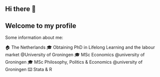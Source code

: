 ## Hi there 👋
## Welcome to my profile

Some information about me:

🏠 The Netherlands
🎓 Obtaining PhD in Lifelong Learning and the labour market @University of Groningen
🎓 MSc Economics @university of Groningen
🎓 MSc Philosophy, Politics & Economics @university of Groningen
⌨️ Stata & R

<!--
**Bjorn-de-Kruijf/Bjorn-de-Kruijf** is a ✨ _special_ ✨ repository because its `README.md` (this file) appears on your GitHub profile.

Here are some ideas to get you started:

- 🔭 I’m currently working on ...
- 🌱 I’m currently learning ... 
- 👯 I’m looking to collaborate on ...
- 🤔 I’m looking for help with ...
- 💬 Ask me about ...
- 📫 How to reach me: ...
- 😄 Pronouns: ...
- ⚡ Fun fact: ...
-->
